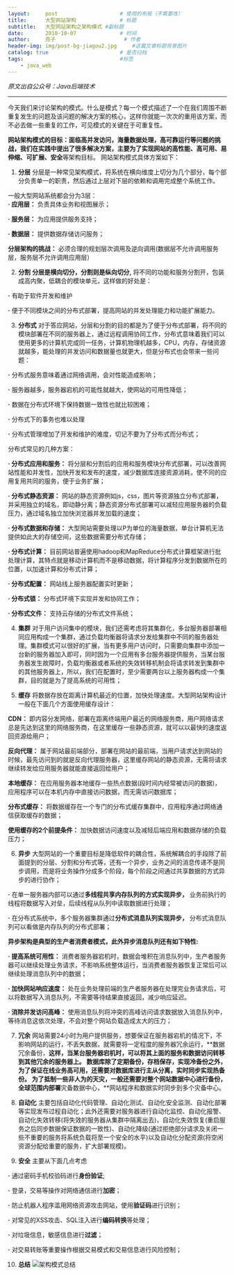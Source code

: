 ```yaml
---
layout:     post   				    # 使用的布局（不需要改）
title:      大型网站架构 				# 标题 
subtitle:   大型网站架构之架构模式 #副标题
date:       2018-10-07 				# 时间
author:     亮子 						# 作者
header-img: img/post-bg-jiagou2.jpg 	#这篇文章标题背景图片
catalog: true 						# 是否归档
tags:								#标签
    - java_web
---
```

*原文出自公众号：Java后端技术*

---
今天我们来讨论架构的模式。什么是模式？每一个模式描述了一个在我们周围不断重复发生的问题及该问题的解决方案的核心，这样你就能一次次的重用该方案，而不必去做一些重复的工作，可见模式的关键在于可重复性。

**网站架构模式的目标：**面临高并发访问，海量数据处理，高可靠运行等问题的挑战，我们在实践中提出了很多解决方案，主要为了实现网站的**高性能、高可用、易伸缩、可扩展、安全**等架构目标。
网站架构模式具体方案如下：

1. **分层**
 分层是一种常见架构模式，将系统在横向维度上切分为几个部分，每个部分负责单一的职责，然后通过上层对下层的依赖和调用完成整个系统工作。
 
  一般大型网站系统都会分为3层：  
  **· 应用层：** 负责具体业务和视图展示；
  
  **· 服务层：** 为应用提供服务支持；
  
  **· 数据层：** 提供数据存储访问服务；
  
  **分层架构的挑战：** 必须合理的规划层次调用及逆向调用(数据层不允许调用服务层，服务层不允许调用应用层）
  
2. **分割**
 **分层是横向切分，分割则是纵向切分,** 将不同的功能和服务分割开，包装成高内聚，低耦合的模块单元，这样做的好处是：
 
**·** 有助于软件开发和维护

**·** 便于不同模块之间的分布式部署，提高网站的并发处理能力和功能扩展能力。

3. **分布式**
 对于答应网站，分层和分割的目的都是为了便于分布式部署，将不同的模块部署在不同的服务器上，通过远程调用协同工作，分布式意味着我们可以使用更多的计算机完成同一任务，计算机物理机越多，CPU，内存，存储资源就越多，能处理的并发访问和数据量也就更大，但是分布式也会带来一些问题：
 
**·** 分布式服务意味着通过网络调用，会对性能造成影响；

**·** 服务器越多，服务器宕机的可能性就越大，使网站的可用性降低；

**·** 数据在分布式环境下保持数据一致性也就比较困难；

**·** 分布式下的事务也难以处理

**·** 分布式管理增加了开发和维护的难度，切记不要为了分布式而分布式；

分布式常见的几种方案：

**· 分布式应用和服务：** 将分层和分割后的应用和服务模块分布式部署，可以改善网站性能和并发性，加快开发和发布的速度，减少数据库连接资源消耗，使不同的应用复用共同的服务，便于业务扩展；

**· 分布式静态资源：** 网站的静态资源例如js，css，图片等资源独立分布式部署，并采用独立的域名，即动静分离；静态资源分布式部署可以减轻应用服务器的负载压力，通过域名独立加快浏览器并发加载的速度；

**· 分布式数据和存储：** 大型网站需要处理以P为单位的海量数据，单台计算机无法提供如此大的存储空间，这些数据需要分布式存储；

**· 分布式计算：**
目前网站普遍使用hadoop和MapReduce分布式计算框架进行批处理计算，其特点就是移动计算机而不是移动数据，将计算程序分发到数据所在的位置，以加速计算和分布式计算；

**· 分布式配置：**
网站线上服务器配置实时更新；

**· 分布式锁：**
分布式环境下实现并发和协同工作；

**· 分布式文件：**
支持云存储的分布式文件系统；

4. **集群**
对于用户访问集中的模块，我们还需考虑将其集群化，多台服务器部署相同应用构成一个集群，通过负载均衡器将请求分发给集群中不同的服务器处理。集群模式可以很好的扩展，当有更多用户访问时，只需要向集群中添加一台新的服务器加入即可，同时因为一个应用有多台服务器提供服务，当某台服务器发生故障时，负载均衡器或者系统的失效转移机制会将请求转发到集群中的其他服务器上，所以，我们在配置时，至少需要两台以上服务器构成一个集群，目的就是为了提高系统的可用性；

5. **缓存**
将数据存放在距离计算机最近的位置，加快处理速度。大型网站架构设计一般在下面几个方面使用缓存设计：

**CDN：** 即内容分发网络，部署在距离终端用户最近的网络服务商，用户网络请求总是先达到这里的网络服务商，在这里缓存一些静态资源，就可以以最快的速度返回资源给用户；

**反向代理：** 属于网站最前端部分，部署在网站的最前端，当用户请求达到网站的时候，最先访问到的就是反向代理服务器，这里缓存网站的静态资源，无需将请求继续转发给应用服务器就能直接返回给用户；

**本地缓存：** 在应用服务器本地缓存一些热点数据(段时间内经常被访问的数据)，应用程序可以在本机内存中直接访问数据，而无需访问数据库；

**分布式缓存：** 将数据缓存在一个专门的分布式缓存集群中，应用程序通过网络通信获取缓存的数据；

**使用缓存的2个前提条件：** 加快数据访问速度以及减轻后端应用和数据存储的负载压力；

6. **异步**
大型网站的一个重要目标是降低软件的耦合性，系统解耦合的手段除了前面提到的分层、分割和分布式等，还有一个异步，业务之间的消息传递不是同步调用，而是将业务操作分成多个阶段，每个阶段之间通过共享数据的方式异步的进行协作；

**·** 在单一服务器内部可以通过**多线程共享内存队列的方式实现异步，** 业务前执行的线程将数据写入对垒，后续线程从队列中读取数据进行处理；

**·** 在分布式系统中，多个服务器集群通过**分布式消息队列实现异步，** 分布式消息队列可以看做是内存队列的分布式部署；

**异步架构是典型的生产者消费者模式，此外异步消息队列还有如下特性:**

**· 提高系统可用性：** 消费者服务器宕机时，数据会堆积在消息队列中，生产者服务器可以继续处理业务请求，不影响系统整体运行，当消费者服务器恢复正常后可以继续处理消息队列中的数据；

**· 加快网站响应速度：** 处在业务处理前端的生产者服务器在处理完业务请求后，可以将数据写入消息队列，不需要等待结果直接返回，减少响应延迟。

**· 消除并发访问高峰：** 使用消息队列将冲突的高峰访问请求数据放入消息队列中，等待消息这依次处理，不会对整个网站负载造成太大的压力；

 7. **冗余**
 网站需要24小时为用户提供服务，想要保证在服务器宕机的情况下，不影响网站的运行，不丢失数据，就需要将一定程度的服务器冗余运行，**数据冗余备份，**这样，当某台服务器宕机时，可以将其上面的服务和数据访问转移到其他冗余的服务器上。
数据库除了定期备份，存档保存，实现冷备份之外，为了保证在线业务高可用，还需要对数据库进行主从分离，实时同步实现热备份。
为了抵制一些非人为的天灾，一般还需要对整个网站数据中心进行备份，全球范围内部署**灾备数据中心，**网站程序和数据实时同步到多个灾备中心。

 8. **自动化**
主要包括自动化代码管理、自动化测试、自动化安全监测、自动化部署等实现发布过程自动化；此外还需要对服务器进行自动化监控、自动化报警、自动化失效转移(将失效的服务器从集群中隔离出去)，自动化失效恢复(重启服务之后同步数据保证数据的一致性)、自动化降级(通过拒绝部分请求及关闭一些不重要的服务将系统负载将至一个安全的水平)以及自动化分配资源(将空闲资源分配给重要的服务，扩大部署规模)。

 9. **安全**
 主要从下面几点考虑

**·** 通过密码手机校验码进行**身份验证**;

**·** 登录，交易等操作对网络通信进行**加密**；

**·** 防止机器人程序滥用网络资源攻击网站，使用**验证码**进行识别；

**·** 对常见的XSS攻击、SQL注入进行**编码转换**等处理；

**·** 对垃圾信息，敏感信息进行**过滤**；

**·** 对交易转账等重要操作根据交易模式和交易信息进行风险控制；

 10. **总结**
![架构模式总结](/post-jiagou-moshi-zongjie.jpg)
